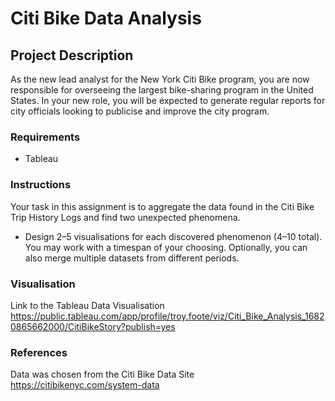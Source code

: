 # Citi Bike Data Analysis

## Project Description

As the new lead analyst for the New York Citi Bike program, you are now responsible for overseeing the largest bike-sharing program in the United States. In your new role, you will be expected to generate regular reports for city officials looking to publicise and improve the city program.

### Requirements

* Tableau

### Instructions

Your task in this assignment is to aggregate the data found in the Citi Bike Trip History Logs and find two unexpected phenomena.

* Design 2–5 visualisations for each discovered phenomenon (4–10 total). You may work with a timespan of your choosing. Optionally, you can also merge multiple datasets from different periods.

### Visualisation
Link to the Tableau Data Visualisation https://public.tableau.com/app/profile/troy.foote/viz/Citi_Bike_Analysis_16820865662000/CitiBikeStory?publish=yes


### References
Data was chosen from the Citi Bike Data Site https://citibikenyc.com/system-data